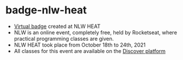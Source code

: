 # badge-nlw-heat
- [Virtual badge]( https://ranibitwin.github.io/cracha-nlw/) created at NLW HEAT 
- NLW is an online event, completely free, held by Rocketseat, where practical programming classes are given.
- NLW HEAT took place from October 18th to 24th, 2021
- All classes for this event are available on the [Discover platform](https://www.rocketseat.com.br/discover)
